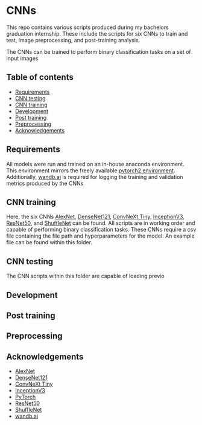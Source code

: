 # CNNs

This repo contains various scripts produced during my bachelors graduation internship. These include the scripts for
six CNNs to train and test, image preprocessing, and post-training analysis. 

The CNNs can be trained to perform binary classification tasks on a set of input images

## Table of contents
* [Requirements](#requirements)
* [CNN testing](#cnn-testing)
* [CNN training](#cnn-training)
* [Development](#development)
* [Post training](#post-training)
* [Preprocessing](#preprocessing)
* [Acknowledgements](#Acknowledgements)


## Requirements
All models were run and trained on an in-house anaconda environment. This environment mirrors the freely available
[pytorch2 environment](https://pytorch.org/get-started/pytorch-2.0/#getting-started). Additionally, 
[wandb.ai](https://wandb.ai/site) is required for logging the training and validation metrics produced by the CNNs


## CNN training
Here, the six CNNs [AlexNet](https://doi.org/10.1145/3065386), [DenseNet121](https://doi.org/10.48550/arXiv.1608.06993),
[ConvNeXt Tiny](https://doi.org/10.48550/arXiv.2201.03545), [InceptionV3](https://doi.org/10.48550/arXiv.1512.00567), 
[ResNet50](https://doi.org/10.48550/arXiv.1512.03385), and [ShuffleNet](https://doi.org/10.48550/arXiv.1807.11164) 
can be found. All scripts are in working order and capable of performing binary classification tasks. These CNNs require
a csv file containing the file path and hyperparameters for the model. An example file can be found within this folder.


## CNN testing
The CNN scripts within this folder are capable of loading previo


## Development



## Post training



## Preprocessing



## Acknowledgements
* [AlexNet](https://doi.org/10.1145/3065386)
* [DenseNet121](https://doi.org/10.48550/arXiv.1608.06993)
* [ConvNeXt Tiny](https://doi.org/10.48550/arXiv.2201.03545)
* [InceptionV3](https://doi.org/10.48550/arXiv.1512.00567)
* [PyTorch](https://dl.acm.org/doi/10.5555/3454287.3455008)
* [ResNet50](https://doi.org/10.48550/arXiv.1512.03385)
* [ShuffleNet](https://doi.org/10.48550/arXiv.1807.11164)
* [wandb.ai](https://wandb.ai/site)
